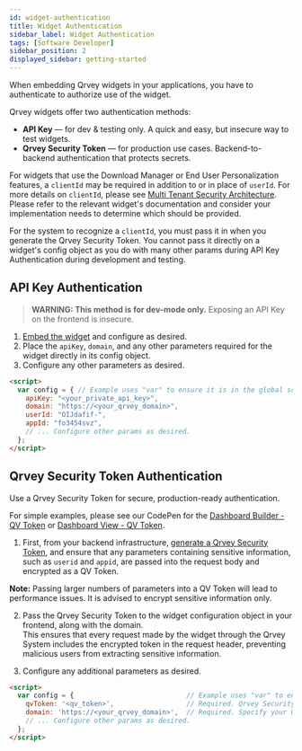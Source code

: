 ```yaml
---
id: widget-authentication
title: Widget Authentication
sidebar_label: Widget Authentication
tags: [Software Developer]
sidebar_position: 2
displayed_sidebar: getting-started
---
```


When embedding Qrvey widgets in your applications, you have to authenticate to authorize use of the widget.

Qrvey widgets offer two authentication methods:

- **API Key** — for dev & testing only. A quick and easy, but insecure way to test widgets. 
- **Qrvey Security Token** — for production use cases. Backend-to-backend authentication that protects secrets.

For widgets that use the Download Manager or End User Personalization features, a `clientId` may be required in addition to or in place of `userId`. For more details on `clientId`, please see [Multi Tenant Security Architecture](../../deployment/08-Multi%20Tenant%20Solutions/multi-tenant-security-architecture.md#authentication). Please refer to the relevant widget's documentation and consider your implementation needs to determine which should be provided.

For the system to recognize a `clientId`, you must pass it in when you generate the Qrvey Security Token. You cannot pass it directly on a widget's config object as you do with many other params during API Key Authentication during development and testing.

## API Key Authentication

> **WARNING: This method is for dev-mode only.** Exposing an API Key on the frontend is insecure.

1. [Embed the widget](./overview-of-embedding-and-widgets#how-to-embed-a-widget) and configure as desired.
2. Place the `apiKey`, `domain`, and any other parameters required for the widget directly in its config object.
3. Configure any other parameters as desired.

```html
<script>
  var config = { // Example uses "var" to ensure it is in the global scope.
    apiKey: "<your_private_api_key>",       
    domain: "https://<your_qrvey_domain>",  
    userId: "OIJdafif-",               
    appId: "fo3454svz",               
    // ... Configure other params as desired.
  };
</script>
```

## Qrvey Security Token Authentication 

Use a Qrvey Security Token for secure, production-ready authentication.

For simple examples, please see our CodePen for the [Dashboard Builder - QV Token](https://codepen.io/qrveysamples/pen/BaQGvrL/c3fa477a66f3d2615ed3a029d7998941?editors=1010) or [Dashboard View - QV Token](https://codepen.io/qrveysamples/pen/mdWNPMM/ed754fee791ee64f68151b624531749b?editors=1010).

1. First, from your backend infrastructure, [generate a Qrvey Security Token](https://qrvey.stoplight.io/docs/qrvey-api-doc/ff0303fef339a-generate-widget-security-token), and ensure that any parameters containing sensitive information, such as `userid` and `appid`, are passed into the request body and encrypted as a QV Token.

  **Note:** Passing larger numbers of parameters into a QV Token will lead to performance issues. It is advised to encrypt sensitive information only.

2. Pass the Qrvey Security Token to the widget configuration object in your frontend, along with the domain.  
   This ensures that every request made by the widget through the Qrvey System includes the encrypted token in the request header, preventing malicious users from extracting sensitive information.

3. Configure any additional parameters as desired.

```html
<script>
  var config = {                            // Example uses "var" to ensure it is in the global scope.
    qvToken: '<qv_token>',                  // Required. Qrvey Security Token.
    domain: 'https://<your_qrvey_domain>',  // Required. Specify your Qrvey domain.
    // ... Configure other params as desired.
  };
</script>
```
